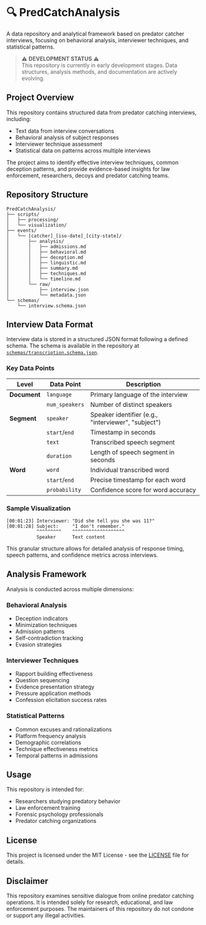 # 🔍 PredCatchAnalysis

A data repository and analytical framework based on predator catcher interviews, focusing on behavioral analysis, interviewer techniques, and statistical patterns.

> ⚠️ **DEVELOPMENT STATUS** ⚠️  
> This repository is currently in early development stages. Data structures, analysis methods, and documentation are actively evolving.

## Project Overview

This repository contains structured data from predator catching interviews, including:
- Text data from interview conversations
- Behavioral analysis of subject responses
- Interviewer technique assessment
- Statistical data on patterns across multiple interviews

The project aims to identify effective interview techniques, common deception patterns, and provide evidence-based insights for law enforcement, researchers, decoys and predator catching teams.

## Repository Structure

```
PredCatchAnalysis/
├── scripts/
│   ├── processing/
│   └── visualization/
├── events/
│   └── [catcher]_[iso-date]_[city-state]/
│       ├── analysis/
│       │   ├── admissions.md
│       │   ├── behavioral.md
│       │   ├── deception.md
│       │   ├── linguistic.md
│       │   ├── summary.md
│       │   ├── techniques.md
│       │   └── timeline.md
│       └── raw/
│           ├── interview.json
│           └── metadata.json
└── schemas/
    └── interview.schema.json
```

## Interview Data Format

Interview data is stored in a structured JSON format following a defined schema. The schema is available in the repository at [`schemas/transcription.schema.json`](schemas/transcription.schema.json).

### Key Data Points

| Level | Data Point | Description |
|-------|------------|-------------|
| **Document** | `language` | Primary language of the interview |
| | `num_speakers` | Number of distinct speakers |
| **Segment** | `speaker` | Speaker identifier (e.g., "interviewer", "subject") |
| | `start`/`end` | Timestamp in seconds |
| | `text` | Transcribed speech segment |
| | `duration` | Length of speech segment in seconds |
| **Word** | `word` | Individual transcribed word |
| | `start`/`end` | Precise timestamp for each word |
| | `probability` | Confidence score for word accuracy |

### Sample Visualization

```
[00:01:23] Interviewer: "Did she tell you she was 11?"
[00:01:28] Subject:     "I don't remember."
           ^^^^^^^^^    ^^^^^^^^^^^^^^^^^^^
           Speaker      Text content
```

This granular structure allows for detailed analysis of response timing, speech patterns, and confidence metrics across interviews.

## Analysis Framework

Analysis is conducted across multiple dimensions:

### Behavioral Analysis
- Deception indicators
- Minimization techniques
- Admission patterns
- Self-contradiction tracking
- Evasion strategies

### Interviewer Techniques
- Rapport building effectiveness
- Question sequencing
- Evidence presentation strategy
- Pressure application methods
- Confession elicitation success rates

### Statistical Patterns
- Common excuses and rationalizations
- Platform frequency analysis
- Demographic correlations
- Technique effectiveness metrics
- Temporal patterns in admissions

## Usage

This repository is intended for:
- Researchers studying predatory behavior
- Law enforcement training
- Forensic psychology professionals
- Predator catching organizations

## License

This project is licensed under the MIT License - see the [LICENSE](LICENSE) file for details.

## Disclaimer

This repository examines sensitive dialogue from online predator catching operations. It is intended solely for research, educational, and law enforcement purposes. The maintainers of this repository do not condone or support any illegal activities.
